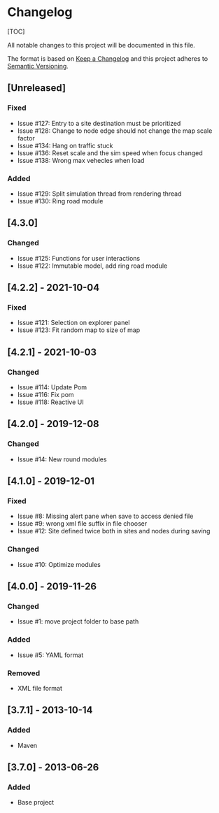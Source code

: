 # Changelog

[TOC]

All notable changes to this project will be documented in this file.

The format is based on [Keep a Changelog](http://keepachangelog.com/en/1.0.0/)
and this project adheres to [Semantic Versioning](http://semver.org/spec/v2.0.0.html).

## [Unreleased]

### Fixed

- Issue #127: Entry to a site destination must be prioritized
- Issue #128: Change to node edge should not change the map scale factor
- Issue #134: Hang on traffic stuck
- Issue #136: Reset scale and the sim speed when focus changed
- Issue #138: Wrong max vehecles when load

### Added

- Issue #129: Split simulation thread from rendering thread
- Issue #130: Ring road module

## [4.3.0]

### Changed

- Issue #125: Functions for user interactions
- Issue #122: Immutable model, add ring road module

## [4.2.2] - 2021-10-04

### Fixed
 
- Issue #121: Selection on explorer panel
- Issue #123: Fit random map to size of map

## [4.2.1] - 2021-10-03

### Changed

- Issue #114: Update Pom
- Issue #116: Fix pom
- Issue #118: Reactive UI
 
## [4.2.0] - 2019-12-08

### Changed

- Issue #14: New round modules

## [4.1.0] - 2019-12-01

### Fixed

- Issue #8: Missing alert pane when save to access denied file
- Issue #9: wrong xml file suffix in file chooser
- Issue #12: Site defined twice both in sites and nodes during saving

### Changed

- Issue #10: Optimize modules

## [4.0.0] - 2019-11-26

### Changed

- Issue #1: move project folder to base path

### Added

- Issue #5: YAML format

### Removed

- XML file format

## [3.7.1] - 2013-10-14

### Added

- Maven

## [3.7.0] - 2013-06-26

### Added

- Base project
